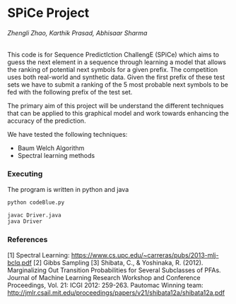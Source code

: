 # SPiCe Project

###### Zhengli Zhao, Karthik Prasad, Abhisaar Sharma

This code is for Sequence PredictIction ChallengE (SPiCe) which aims to guess the next element in a sequence through learning a model that allows the ranking of potential next symbols for a given prefix. The competition uses both real-world and synthetic data. Given the first prefix of these test sets we have to submit a ranking of the 5 most probable next symbols to be fed with the following prefix of the test set.

The primary aim of this project will be understand the different techniques that can be applied to this graphical model and work towards enhancing the accuracy of the prediction. 

We have tested the following techniques:
- Baum Welch Algorithm
- Spectral learning methods

### Executing
The program is written in python and java
```sh
python codeBlue.py
```

```sh
javac Driver.java
java Driver
```

### References
[1] Spectral Learning: https://www.cs.upc.edu/~carreras/pubs/2013-mlj-bclq.pdf
[2] Gibbs Sampling
[3] Shibata, C., & Yoshinaka, R. (2012). Marginalizing Out Transition Probabilities for Several Subclasses of PFAs. Journal of Machine Learning Research Workshop and Conference Proceedings, Vol. 21: ICGI 2012: 259-263.
Pautomac Winning team: http://jmlr.csail.mit.edu/proceedings/papers/v21/shibata12a/shibata12a.pdf


